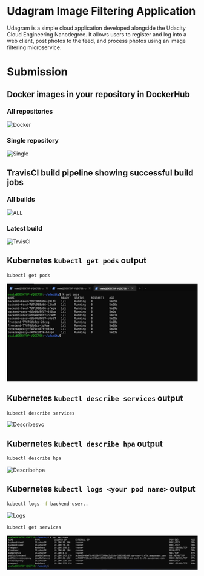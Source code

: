 # Udagram Image Filtering Application

Udagram is a simple cloud application developed alongside the Udacity Cloud Engineering Nanodegree. It allows users to register and log into a web client, post photos to the feed, and process photos using an image filtering microservice.

# Submission

## Docker images in your repository in DockerHub

### All repositories

![Docker](./screenshots/dockerhub.jpg)

### Single repository
![Single](./screenshots/dockersingle.jpg)

## TravisCI build pipeline showing successful build jobs

### All builds

![ALL](./screenshots/travisciall.jpg)

### Latest build

![TrvisCI](./screenshots/travisci.jpg)


## Kubernetes `kubectl get pods` output

```bash
kubectl get pods
```
![Getpods](./screenshots/getpods.jpg)

## Kubernetes `kubectl describe services` output

```bash
kubectl describe services
```
![Describesvc](./screenshots/describeservices.jpg)

## Kubernetes `kubectl describe hpa` output

```bash
kubectl describe hpa
```
![Describehpa](./screenshots/describehpa.jpg)

## Kubernetes `kubectl logs <your pod name>` output

```bash
kubectl logs -f backend-user..
```
![Logs](./screenshots/lognewuser.jpg)

```bash
kubectl get services
```
![getservices](./screenshots/getservices.jpg)
